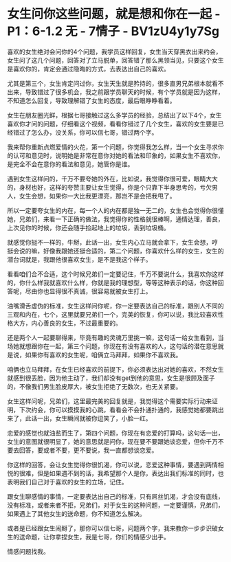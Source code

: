 # 女生问你这些问题，就是想和你在一起 - P1：6-1.2 无 - 7情子 - BV1zU4y1y7Sg

喜欢的女生绝对会问你的4个问题，我学员这样回复，女生当天穿黑衣出来约会，女生问了这几个问题，回答对了立马脱单，回答错了那么黑领当见，只要这个女生是喜欢你的，肯定会通过隐晦的方式，去表达出自己的喜欢。

尤其是第三个，女生肯定问过你，女生天生就是矜持的，很多直男兄弟根本就看不出来，导致错过了很多机会，我之前跟学员聊天的时候，有个学员就是因为这样，不知道怎么回复，导致理解错了女生的态度，最后眼睁睁看着。

女生在朋友圈光鲜，根据七哥接触过这么多学员的经验，总结出了以下4个，女生喜欢你才问的问题，仔细看这个视频，看看你错过了几个女生，喜欢的女生要是已经错过了怎么办，没关系，你可以信七哥，错过两个字。

我来帮你重新点燃爱情的火花，第一个问题，你觉得我怎么样，当一个女生寻求你的认可和意见时，说明她是非常在意你对她的看法和印象的，如果女生不喜欢你，是完全不会在意你的看法和意见，她管你是谁。

遇到女生这样问的，千万不要夸她的外在，比如说，我觉得你很可爱，眼睛大大的，身材也好，这样的夸赞主要让女生觉得，你是个只靠下半身思考的，亏欠男人，女生会想，如果你一大比我更漂亮，那岂不是会把我甩了。

所以一定要夸女生的内在，每一个人的内在都是独一无二的，女生也会觉得你很懂她，兄弟们，来看一下正确的做法，我觉得你的性格就很棒啊，通情达理，善良，上次见你的时候，你还会随手捡起地上的垃圾，丢到垃圾桶。

就感觉你挺不一样的，牛掰，此话一出，女生内心立马就会拿下，女生会想，哼 挺会说的嘛，好像我跟她还挺合适的，第二个问题，你喜欢什么样的女生，女生的潜台词就是，我跟他很喜欢女生，是不是我这个样子。

看看咱们合不合适，这个时候兄弟们一定要记住，千万不要说什么，我喜欢你这样的，你什么样我就喜欢什么样，你就是我的理想型，等等这种表示的话，你这种回答呢，尽由你也显得很不真诚，很容易就被女生打上。

油嘴滑舌虚伪的标准，女生这样问你呢，你一定要表达自己的标准，跟别人不同的三观和内在，七个，这里就要兄弟们一个，完美的恢复，你可以说，我比较喜欢性格大方，内心善良的女生，不过最重要的。

还是两个人一起要聊得来，毕竟有趣的灵魂万里挑一嘛，这句话一给女生看到，当场她就想跟你在一起，第三个问题，你现在有没有喜欢的人，这句话的潜在意思就是说，如果你有喜欢的女生呢，咱俩立马拜拜，如果你不喜欢我。

咱俩也立马拜拜，在女生已经喜欢的前提下，你必须表达出对她的喜欢，不然女生就感到很丢脸，因为他主动了，我们却没有get到他的意思，女生是很顾及面子的，不像我们男生脸皮厚大，被女生拒绝了无数次，也无关紧要。

女生这样问呢，兄弟们，这里最完美的回复就是，我觉得这个需要实际行动来证明，下次约会，你可以摸摸我的心跳，看看会不会扑通扑通的，我感觉她都要跳出来了，此话一出，女生瞬间就被你逗笑了，小脸一红。

恋爱的感觉也就油盐而生了，第四个问题，你现在有恋爱的打算吗，这句话一出，女生的意图就很明显了，她的意思就是问你，现在要不要跟她谈恋爱，但你千万不要去回答，要或者不要，更不要说，我一直都想谈恋爱。

你这样的回答，会让女生觉得你很饥渴，你可以说，恋爱这种事情，要遇到两情相悦的很难，但是如果遇不到的话，我希望那个人是你，表达出我们标准的同时，也表明我们自己对于喜欢的女生的立场，记住。

跟女生聊感情的事情，一定要表达出自己的标准，只有屌丝饥渴，才会没有底线，没有标准，或者来者不拒，兄弟们，对于女生的这种问题，一定要谨慎，兄弟们，如果遇上了其他女生的送命题，你不知道怎么解决。

或者是已经跟女生闹掰了，那你可以信七哥，问题两个字，我来教你一步步识破女生的送命题，让你拿捏女生，我是七哥，你们的情感少出手。

情感问题找我。